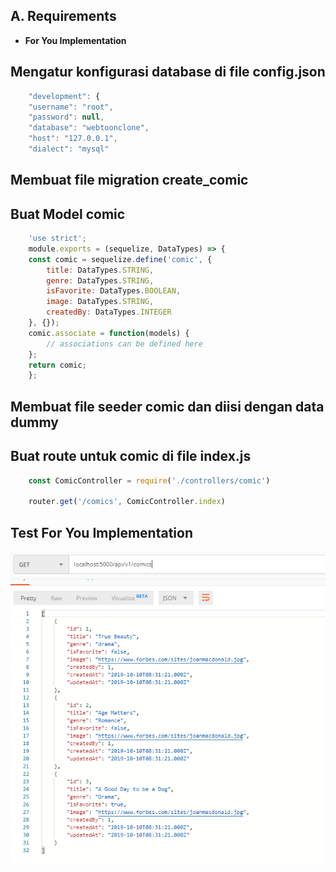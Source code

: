 ## A. Requirements
- **For You Implementation**

## Mengatur konfigurasi database di file config.json
```javascript
    "development": {
    "username": "root",
    "password": null,
    "database": "webtoonclone",
    "host": "127.0.0.1",
    "dialect": "mysql"
```

## Membuat file migration create_comic

## Buat Model comic
```javascript
    'use strict';
    module.exports = (sequelize, DataTypes) => {
    const comic = sequelize.define('comic', {
        title: DataTypes.STRING,
        genre: DataTypes.STRING,
        isFavorite: DataTypes.BOOLEAN,
        image: DataTypes.STRING,
        createdBy: DataTypes.INTEGER
    }, {});
    comic.associate = function(models) {
        // associations can be defined here
    };
    return comic;
    };
```

## Membuat file seeder comic dan diisi dengan data dummy

## Buat route untuk comic di file index.js
```javascript
    const ComicController = require('./controllers/comic')

    router.get('/comics', ComicController.index)
```

## Test For You Implementation

<img src="./image_git/ForYou.PNG" width="800" alt="get semua webtoon"/>